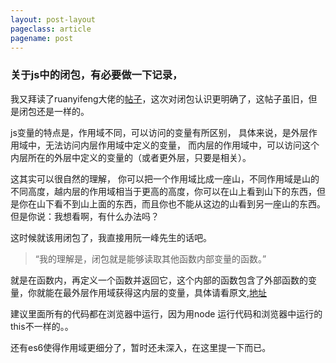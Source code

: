 ```yaml
---
layout: post-layout
pageclass: article
pagename: post
---
```


### 关于js中的闭包，有必要做一下记录，

我又拜读了ruanyifeng大佬的[帖子](http://www.ruanyifeng.com/blog/2009/08/learning_javascript_closures.html)，这次对闭包认识更明确了，这帖子虽旧，但是闭包还是一样的。

js变量的特点是，作用域不同，可以访问的变量有所区别，
具体来说，是外层作用域中，无法访问内层作用域中定义的变量，
而内层的作用域中，可以访问这个内层所在的外层中定义的变量的（或者更外层，只要是相关）。

这其实可以很自然的理解，
你可以把一个作用域比成一座山，不同作用域是山的不同高度，越内层的作用域相当于更高的高度，你可以在山上看到山下的东西，但是你在山下看不到山上面的东西，而且你也不能从这边的山看到另一座山的东西。但是你说：我想看啊，有什么办法吗？

这时候就该用闭包了，我直接用阮一峰先生的话吧。
> “我的理解是，闭包就是能够读取其他函数内部变量的函数。”

就是在函数内，再定义一个函数并返回它，这个内部的函数包含了外部函数的变量，你就能在最外层作用域获得这内层的变量，具体请看原文,[地址](http://www.ruanyifeng.com/blog/2009/08/learning_javascript_closures.html)

建议里面所有的代码都在浏览器中运行，因为用node 运行代码和浏览器中运行的this不一样的。。

还有es6使得作用域更细分了，暂时还未深入，在这里提一下而已。

